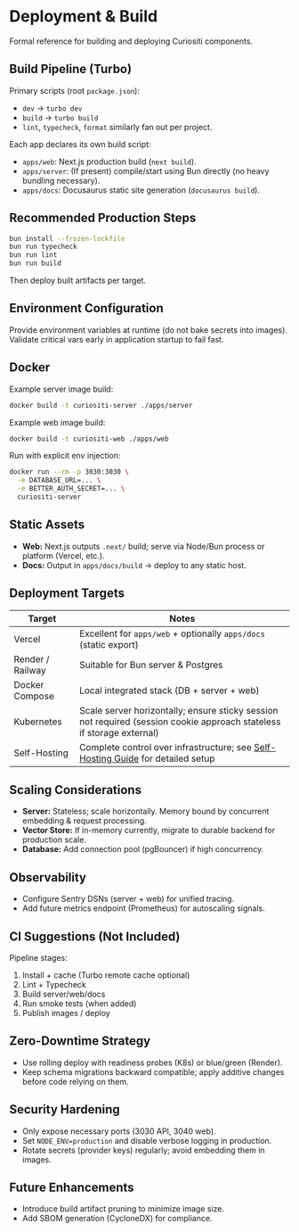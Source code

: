 # Deployment & Build

Formal reference for building and deploying Curiositi components.

## Build Pipeline (Turbo)

Primary scripts (root `package.json`):

- `dev` → `turbo dev`
- `build` → `turbo build`
- `lint`, `typecheck`, `format` similarly fan out per project.

Each app declares its own build script:

- `apps/web`: Next.js production build (`next build`).
- `apps/server`: (If present) compile/start using Bun directly (no heavy bundling necessary).
- `apps/docs`: Docusaurus static site generation (`docusaurus build`).

## Recommended Production Steps

```bash
bun install --frozen-lockfile
bun run typecheck
bun run lint
bun run build
```

Then deploy built artifacts per target.

## Environment Configuration

Provide environment variables at runtime (do not bake secrets into images). Validate critical vars early in application startup to fail fast.

## Docker

Example server image build:

```bash
docker build -t curiositi-server ./apps/server
```

Example web image build:

```bash
docker build -t curiositi-web ./apps/web
```

Run with explicit env injection:

```bash
docker run --rm -p 3030:3030 \
  -e DATABASE_URL=... \
  -e BETTER_AUTH_SECRET=... \
  curiositi-server
```

## Static Assets

- **Web:** Next.js outputs `.next/` build; serve via Node/Bun process or platform (Vercel, etc.).
- **Docs:** Output in `apps/docs/build` → deploy to any static host.

## Deployment Targets

| Target           | Notes                                                                                                                 |
| ---------------- | --------------------------------------------------------------------------------------------------------------------- |
| Vercel           | Excellent for `apps/web` + optionally `apps/docs` (static export)                                                     |
| Render / Railway | Suitable for Bun server & Postgres                                                                                    |
| Docker Compose   | Local integrated stack (DB + server + web)                                                                            |
| Kubernetes       | Scale server horizontally; ensure sticky session not required (session cookie approach stateless if storage external) |
| Self-Hosting     | Complete control over infrastructure; see [Self-Hosting Guide](self-hosting.md) for detailed setup                    |

## Scaling Considerations

- **Server:** Stateless; scale horizontally. Memory bound by concurrent embedding & request processing.
- **Vector Store:** If in-memory currently, migrate to durable backend for production scale.
- **Database:** Add connection pool (pgBouncer) if high concurrency.

## Observability

- Configure Sentry DSNs (server + web) for unified tracing.
- Add future metrics endpoint (Prometheus) for autoscaling signals.

## CI Suggestions (Not Included)

Pipeline stages:

1. Install + cache (Turbo remote cache optional)
2. Lint + Typecheck
3. Build server/web/docs
4. Run smoke tests (when added)
5. Publish images / deploy

## Zero-Downtime Strategy

- Use rolling deploy with readiness probes (K8s) or blue/green (Render).
- Keep schema migrations backward compatible; apply additive changes before code relying on them.

## Security Hardening

- Only expose necessary ports (3030 API, 3040 web).
- Set `NODE_ENV=production` and disable verbose logging in production.
- Rotate secrets (provider keys) regularly; avoid embedding them in images.

## Future Enhancements

- Introduce build artifact pruning to minimize image size.
- Add SBOM generation (CycloneDX) for compliance.
